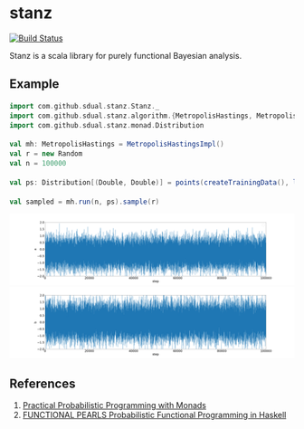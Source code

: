# stanz

[![Build Status](https://travis-ci.org/sdual/stanz.svg?branch=master)](https://travis-ci.org/sdual/stanz)

Stanz is a scala library for purely functional Bayesian analysis.

## Example

```scala
import com.github.sdual.stanz.Stanz._
import com.github.sdual.stanz.algorithm.{MetropolisHastings, MetropolisHastingsImpl}
import com.github.sdual.stanz.monad.Distribution

val mh: MetropolisHastings = MetropolisHastingsImpl()
val r = new Random
val n = 100000

val ps: Distribution[(Double, Double)] = points(createTrainingData(), linear())

val sampled = mh.run(n, ps).sample(r)
```

![param-a](images/param-a.png)
![param-b](images/param-b.png)


## References
1. [Practical Probabilistic Programming with Monads](http://mlg.eng.cam.ac.uk/pub/pdf/SciGhaGor15.pdf)
1. [FUNCTIONAL PEARLS Probabilistic Functional Programming in Haskell](https://web.engr.oregonstate.edu/~erwig/papers/PFP_JFP06.pdf)
